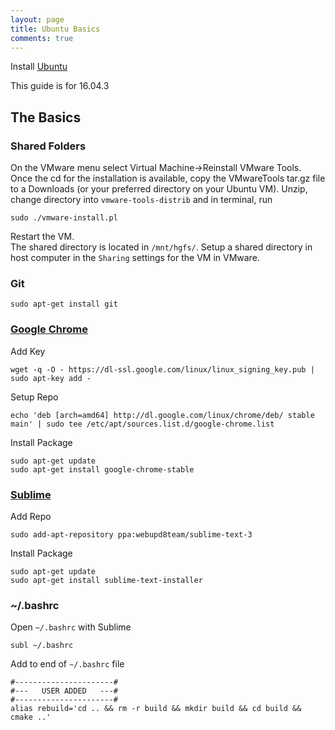 ```yaml
---
layout: page
title: Ubuntu Basics
comments: true
---
```


Install [Ubuntu](https://www.ubuntu.com/download/desktop)  
  
This guide is for 16.04.3  
  
## The Basics  
  
### Shared Folders
On the VMware menu select Virtual Machine->Reinstall VMware Tools.  
Once the cd for the installation is available, copy the VMwareTools tar.gz file to a Downloads 
(or your preferred directory on your Ubuntu VM). Unzip, change directory into ```vmware-tools-distrib``` 
and in terminal, run  
```
sudo ./vmware-install.pl
```  
Restart the VM.  
The shared directory is located in ```/mnt/hgfs/```.
Setup a shared directory in host computer in the ```Sharing``` settings for the VM in VMware.  
  
### Git
```
sudo apt-get install git
```  
  
### [Google Chrome](https://askubuntu.com/a/510186)  
Add Key  
```
wget -q -O - https://dl-ssl.google.com/linux/linux_signing_key.pub | sudo apt-key add -
```
Setup Repo  
```
echo 'deb [arch=amd64] http://dl.google.com/linux/chrome/deb/ stable main' | sudo tee /etc/apt/sources.list.d/google-chrome.list
```
Install Package  
```
sudo apt-get update 
sudo apt-get install google-chrome-stable
```  
  
### [Sublime](https://askubuntu.com/a/227617)
Add Repo  
```
sudo add-apt-repository ppa:webupd8team/sublime-text-3
```  
Install Package  
```
sudo apt-get update
sudo apt-get install sublime-text-installer
```  
  
### ~/.bashrc
Open ```~/.bashrc``` with Sublime  
```
subl ~/.bashrc
```  
Add to end of ```~/.bashrc``` file  
```
#----------------------#
#---   USER ADDED   ---#
#----------------------#
alias rebuild='cd .. && rm -r build && mkdir build && cd build && cmake ..'
```
